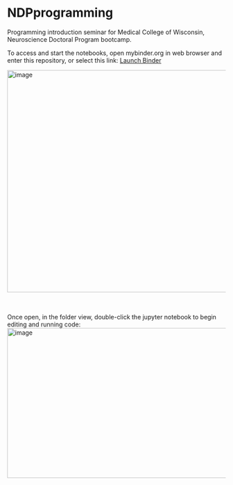 # NDPprogramming

 
Programming introduction seminar for Medical College of Wisconsin, Neuroscience Doctoral Program bootcamp.

To access and start the notebooks, open mybinder.org in web browser and enter this repository, or select this link:
<a href="https://2i2c.mybinder.org/v2/gh/mdbudde/NDPprogramming/HEAD" target="_blank">Launch Binder</a>


<img width="1096" height="511" alt="image" src="https://github.com/user-attachments/assets/d1e769db-5a0d-4ee5-994e-0ce58d8c3a8a" />


<br><br>
Once open, in the folder view, double-click the jupyter notebook to begin editing and running code:
<img width="1366" height="345" alt="image" src="https://github.com/user-attachments/assets/718e9df9-c610-4d2d-9c94-72d59a4e530b" />



